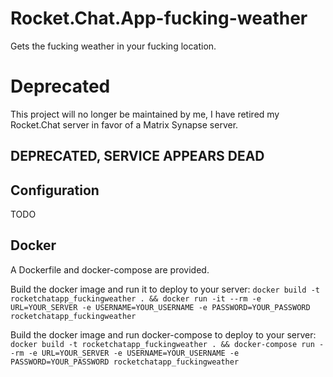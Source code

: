 # Rocket.Chat.App-fucking-weather

Gets the fucking weather in your fucking location.

# Deprecated

This project will no longer be maintained by me, I have retired my Rocket.Chat server in favor of a Matrix Synapse server.

## DEPRECATED, SERVICE APPEARS DEAD

## Configuration

TODO

## Docker
A Dockerfile and docker-compose are provided.

Build the docker image and run it to deploy to your server:
`docker build -t rocketchatapp_fuckingweather . && docker run -it --rm -e URL=YOUR_SERVER -e USERNAME=YOUR_USERNAME -e PASSWORD=YOUR_PASSWORD rocketchatapp_fuckingweather`

Build the docker image and run docker-compose to deploy to your server:
`docker build -t rocketchatapp_fuckingweather . && docker-compose run --rm -e URL=YOUR_SERVER -e USERNAME=YOUR_USERNAME -e PASSWORD=YOUR_PASSWORD rocketchatapp_fuckingweather`
